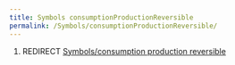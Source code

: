 ```yaml
---
title: Symbols consumptionProductionReversible
permalink: /Symbols/consumptionProductionReversible/
---
```


1.  REDIRECT [Symbols/consumption production reversible](/Symbols/consumption_production_reversible "wikilink")

